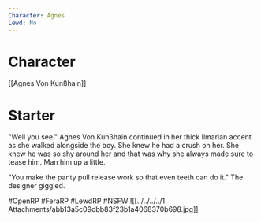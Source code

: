 ```yaml
---
Character: Agnes
Lewd: No
---
```

# Character
[[Agnes Von Kunßhain]]

# Starter
"Well you see." Agnes Von Kunßhain continued in her thick Ilmarian accent as she walked alongside the boy. She knew he had a crush on her. She knew he was so shy around her and that was why she always made sure to tease him. Man him up a little.

"You make the panty pull release work so that even teeth can do it." The designer giggled.

#OpenRP #FeraRP #LewdRP #NSFW
![[../../../../1. Attachments/abb13a5c09dbb83f23b1a4068370b698.jpg]]